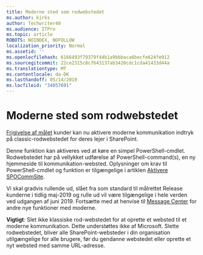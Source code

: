 ```yaml
---
title: Moderne sted som rodwebstedet
ms.author: kirks
author: Techwriter40
ms.audience: ITPro
ms.topic: article
ROBOTS: NOINDEX, NOFOLLOW
localization_priority: Normal
ms.assetid: ''
ms.openlocfilehash: 6166493f79379f44b1a9bbbaca6becfe624fe912
ms.sourcegitcommit: 22ce2315c8cf643137ab3420cdc1cda41433d44a
ms.translationtype: MT
ms.contentlocale: da-DK
ms.lasthandoff: 05/14/2019
ms.locfileid: "34057691"
---
```

# <a name="modern-site-as-root-site"></a>Moderne sted som rodwebstedet

[Frigivelse af målet](https://docs.microsoft.com/en-us/office365/admin/manage/release-options-in-office-365?view=o365-worldwide) kunder kan nu aktivere moderne kommunikation indtryk på classic-rodwebstedet for deres lejer i SharePoint.

Denne funktion kan aktiveres ved at køre en simpel PowerShell-cmdlet. Rodwebstedet har på vellykket udførelse af PowerShell-command(s), en ny hjemmeside til kommunikation-websted. Oplysninger om krav til PowerShell-cmdlet og funktion er tilgængelige i artiklen [Aktivere SPOCommSite](https://docs.microsoft.com/en-us/powershell/module/sharepoint-online/Enable-SPOCommSite?view=sharepoint-ps). 

Vi skal gradvis rullende ud, slået fra som standard til målrettet Release kunderne i tidlig maj-2019 og rulle ud vil være tilgængelige i hele verden ved udgangen af juni 2019. Fortsætte med at henvise til [Message Center](https://admin.microsoft.com/AdminPortal/Home#/MessageCenter) for andre nye funktioner med moderne. 

**Vigtigt**: Slet ikke klassiske rod-webstedet for at oprette et websted til et moderne kommunikation. Dette understøttes ikke af Microsoft. Slette rodwebstedet, bliver alle SharePoint-websteder i din organisation utilgængelige for alle brugere, før du gendanne webstedet eller oprette et nyt websted med samme URL-adresse. 
 
 